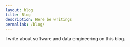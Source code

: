 ```yaml
---
layout: blog
title: Blog
description: Here be writings
permalink: /blog/
---
```


I write about software and data engineering on this blog.